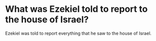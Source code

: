 # What was Ezekiel told to report to the house of Israel?

Ezekiel was told to report everything that he saw to the house of Israel.
